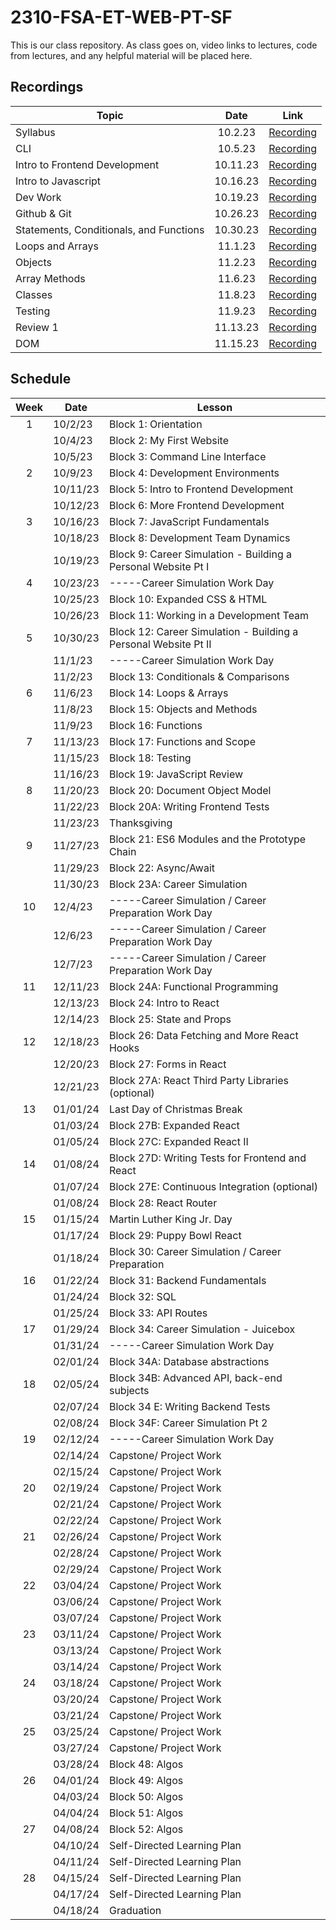 # 2310-FSA-ET-WEB-PT-SF

This is our class repository. As class goes on, video links to lectures, code from lectures, and any helpful material will be placed here.

## Recordings

| Topic                                   |   Date   |                   Link                    |
|-----------------------------------------|:--------:| :---------------------------------------: |
| Syllabus                                | 10.2.23  | [Recording](https://youtu.be/qZD5EhHtseg) |
| CLI                                     | 10.5.23  | [Recording](https://youtu.be/S-ubWKYYrHg) |
| Intro to Frontend Development           | 10.11.23 | [Recording](https://youtu.be/rizgPX4mnYI) |
| Intro to Javascript                     | 10.16.23 | [Recording](https://youtu.be/25iJeH93iwk) |
| Dev Work                                | 10.19.23 | [Recording](https://youtu.be/uv5w95MJlas) |
| Github & Git                            | 10.26.23 | [Recording](https://youtu.be/UK3ZFEYVq-k) |
| Statements, Conditionals, and Functions | 10.30.23 | [Recording](https://youtu.be/K7QdBewUQxQ) |
| Loops and Arrays                        | 11.1.23  | [Recording](https://youtu.be/33sGihIi6Ww) |
| Objects                                 | 11.2.23  | [Recording](https://youtu.be/PmXbiZSkVI0) |
| Array Methods                           | 11.6.23  | [Recording](https://youtu.be/s4yy9mY2XNc) |
| Classes                                 | 11.8.23  | [Recording](https://youtu.be/OFxGkeZFLBM) |
| Testing                                 | 11.9.23  | [Recording](https://youtu.be/92DmVRz9sxU) |
| Review 1                                | 11.13.23 | [Recording](https://youtu.be/VFbBaP9oSsA) |
| DOM                                     | 11.15.23 | [Recording](https://youtu.be/DsAkrl12AIs) |

## Schedule

| Week | Date     | Lesson                                                          |
| :--: | -------- | --------------------------------------------------------------- |
|  1   | 10/2/23  | Block 1: Orientation                                            |
|      | 10/4/23  | Block 2: My First Website                                       |
|      | 10/5/23  | Block 3: Command Line Interface                                 |
|  2   | 10/9/23  | Block 4: Development Environments                               |
|      | 10/11/23 | Block 5: Intro to Frontend Development                          |
|      | 10/12/23 | Block 6: More Frontend Development                              |
|  3   | 10/16/23 | Block 7: JavaScript Fundamentals                                |
|      | 10/18/23 | Block 8: Development Team Dynamics                              |
|      | 10/19/23 | Block 9: Career Simulation - Building a Personal Website Pt I   |
|  4   | 10/23/23 | \-----Career Simulation Work Day                                |
|      | 10/25/23 | Block 10: Expanded CSS & HTML                                   |
|      | 10/26/23 | Block 11: Working in a Development Team                         |
|  5   | 10/30/23 | Block 12: Career Simulation - Building a Personal Website Pt II |
|      | 11/1/23  | \-----Career Simulation Work Day                                |
|      | 11/2/23  | Block 13: Conditionals & Comparisons                            |
|  6   | 11/6/23  | Block 14: Loops & Arrays                                        |
|      | 11/8/23  | Block 15: Objects and Methods                                   |
|      | 11/9/23  | Block 16: Functions                                             |
|  7   | 11/13/23 | Block 17: Functions and Scope                                   |
|      | 11/15/23 | Block 18: Testing                                               |
|      | 11/16/23 | Block 19: JavaScript Review                                     |
|  8   | 11/20/23 | Block 20: Document Object Model                                 |
|      | 11/22/23 | Block 20A: Writing Frontend Tests                               |
|      | 11/23/23 | Thanksgiving                                                    |
|  9   | 11/27/23 | Block 21: ES6 Modules and the Prototype Chain                   |
|      | 11/29/23 | Block 22: Async/Await                                           |
|      | 11/30/23 | Block 23A: Career Simulation                                    |
|  10  | 12/4/23  | \-----Career Simulation / Career Preparation Work Day           |
|      | 12/6/23  | \-----Career Simulation / Career Preparation Work Day           |
|      | 12/7/23  | \-----Career Simulation / Career Preparation Work Day           |
|  11  | 12/11/23 | Block 24A: Functional Programming                               |
|      | 12/13/23 | Block 24: Intro to React                                        |
|      | 12/14/23 | Block 25: State and Props                                       |
|  12  | 12/18/23 | Block 26: Data Fetching and More React Hooks                    |
|      | 12/20/23 | Block 27: Forms in React                                        |
|      | 12/21/23 | Block 27A: React Third Party Libraries (optional)               |
|  13  | 01/01/24 | Last Day of Christmas Break                                     |
|      | 01/03/24 | Block 27B: Expanded React                                       |
|      | 01/05/24 | Block 27C: Expanded React II                                    |
|  14  | 01/08/24 | Block 27D: Writing Tests for Frontend and React                 |
|      | 01/07/24 | Block 27E: Continuous Integration (optional)                    |
|      | 01/08/24 | Block 28: React Router                                          |
|  15  | 01/15/24 | Martin Luther King Jr. Day                                      |
|      | 01/17/24 | Block 29: Puppy Bowl React                                      |
|      | 01/18/24 | Block 30: Career Simulation / Career Preparation                |
|  16  | 01/22/24 | Block 31: Backend Fundamentals                                  |
|      | 01/24/24 | Block 32: SQL                                                   |
|      | 01/25/24 | Block 33: API Routes                                            |
|  17  | 01/29/24 | Block 34: Career Simulation - Juicebox                          |
|      | 01/31/24 | \-----Career Simulation Work Day                                |
|      | 02/01/24 | Block 34A: Database abstractions                                |
|  18  | 02/05/24 | Block 34B: Advanced API, back-end subjects                      |
|      | 02/07/24 | Block 34 E: Writing Backend Tests                               |
|      | 02/08/24 | Block 34F: Career Simulation Pt 2                               |
|  19  | 02/12/24 | \-----Career Simulation Work Day                                |
|      | 02/14/24 | Capstone/ Project Work                                          |
|      | 02/15/24 | Capstone/ Project Work                                          |
|  20  | 02/19/24 | Capstone/ Project Work                                          |
|      | 02/21/24 | Capstone/ Project Work                                          |
|      | 02/22/24 | Capstone/ Project Work                                          |
|  21  | 02/26/24 | Capstone/ Project Work                                          |
|      | 02/28/24 | Capstone/ Project Work                                          |
|      | 02/29/24 | Capstone/ Project Work                                          |
|  22  | 03/04/24 | Capstone/ Project Work                                          |
|      | 03/06/24 | Capstone/ Project Work                                          |
|      | 03/07/24 | Capstone/ Project Work                                          |
|  23  | 03/11/24 | Capstone/ Project Work                                          |
|      | 03/13/24 | Capstone/ Project Work                                          |
|      | 03/14/24 | Capstone/ Project Work                                          |
|  24  | 03/18/24 | Capstone/ Project Work                                          |
|      | 03/20/24 | Capstone/ Project Work                                          |
|      | 03/21/24 | Capstone/ Project Work                                          |
|  25  | 03/25/24 | Capstone/ Project Work                                          |
|      | 03/27/24 | Capstone/ Project Work                                          |
|      | 03/28/24 | Block 48: Algos                                                 |
|  26  | 04/01/24 | Block 49: Algos                                                 |
|      | 04/03/24 | Block 50: Algos                                                 |
|      | 04/04/24 | Block 51: Algos                                                 |
|  27  | 04/08/24 | Block 52: Algos                                                 |
|      | 04/10/24 | Self-Directed Learning Plan                                     |
|      | 04/11/24 | Self-Directed Learning Plan                                     |
|  28  | 04/15/24 | Self-Directed Learning Plan                                     |
|      | 04/17/24 | Self-Directed Learning Plan                                     |
|      | 04/18/24 | Graduation                                                      |
